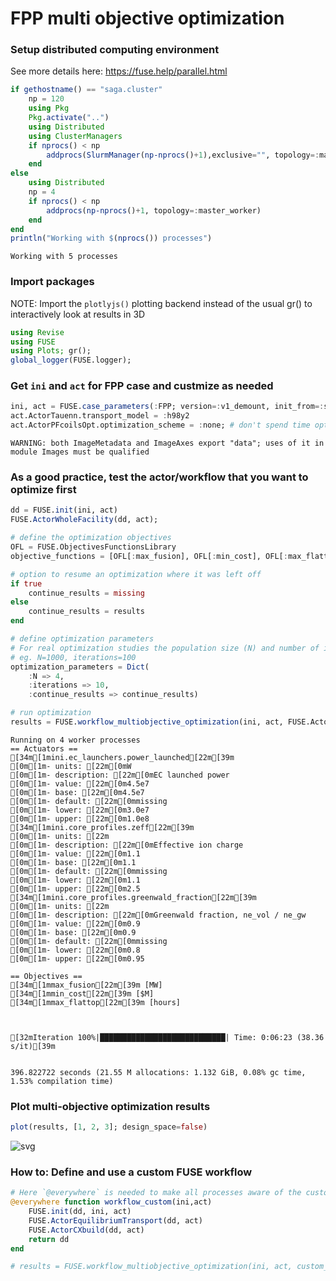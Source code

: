 # FPP multi objective optimization

### Setup distributed computing environment

See more details here: https://fuse.help/parallel.html


```julia
if gethostname() == "saga.cluster"
    np = 120
    using Pkg
    Pkg.activate("..")
    using Distributed
    using ClusterManagers
    if nprocs() < np
        addprocs(SlurmManager(np-nprocs()+1),exclusive="", topology=:master_worker)
    end
else
    using Distributed
    np = 4
    if nprocs() < np
        addprocs(np-nprocs()+1, topology=:master_worker)
    end
end
println("Working with $(nprocs()) processes")
```

    Working with 5 processes


### Import packages

NOTE: Import the `plotlyjs()` plotting backend instead of the usual gr() to interactively look at results in 3D


```julia
using Revise
using FUSE
using Plots; gr();
global_logger(FUSE.logger);
```

### Get `ini` and `act` for FPP case and custmize as needed


```julia
ini, act = FUSE.case_parameters(:FPP; version=:v1_demount, init_from=:scalars)
act.ActorTauenn.transport_model = :h98y2
act.ActorPFcoilsOpt.optimization_scheme = :none; # don't spend time optimizing the PFs
```

    WARNING: both ImageMetadata and ImageAxes export "data"; uses of it in module Images must be qualified


### As a good practice, test the actor/workflow that you want to optimize first


```julia
dd = FUSE.init(ini, act)
FUSE.ActorWholeFacility(dd, act);
```


```julia
# define the optimization objectives
OFL = FUSE.ObjectivesFunctionsLibrary
objective_functions = [OFL[:max_fusion], OFL[:min_cost], OFL[:max_flattop]]

# option to resume an optimization where it was left off
if true
    continue_results = missing
else
    continue_results = results
end

# define optimization parameters
# For real optimization studies the population size (N) and number of iterations should be bigger
# eg. N=1000, iterations=100
optimization_parameters = Dict(
    :N => 4,
    :iterations => 10,
    :continue_results => continue_results)

# run optimization
results = FUSE.workflow_multiobjective_optimization(ini, act, FUSE.ActorWholeFacility, objective_functions; optimization_parameters...);
```

    Running on 4 worker processes
    == Actuators ==
    [34m[1mini.ec_launchers.power_launched[22m[39m
    [0m[1m- units: [22m[0mW
    [0m[1m- description: [22m[0mEC launched power
    [0m[1m- value: [22m[0m4.5e7
    [0m[1m- base: [22m[0m4.5e7
    [0m[1m- default: [22m[0mmissing
    [0m[1m- lower: [22m[0m3.0e7
    [0m[1m- upper: [22m[0m1.0e8
    [34m[1mini.core_profiles.zeff[22m[39m
    [0m[1m- units: [22m
    [0m[1m- description: [22m[0mEffective ion charge
    [0m[1m- value: [22m[0m1.1
    [0m[1m- base: [22m[0m1.1
    [0m[1m- default: [22m[0mmissing
    [0m[1m- lower: [22m[0m1.1
    [0m[1m- upper: [22m[0m2.5
    [34m[1mini.core_profiles.greenwald_fraction[22m[39m
    [0m[1m- units: [22m
    [0m[1m- description: [22m[0mGreenwald fraction, ne_vol / ne_gw
    [0m[1m- value: [22m[0m0.9
    [0m[1m- base: [22m[0m0.9
    [0m[1m- default: [22m[0mmissing
    [0m[1m- lower: [22m[0m0.8
    [0m[1m- upper: [22m[0m0.95
    
    == Objectives ==
    [34m[1mmax_fusion[22m[39m [MW]
    [34m[1mmin_cost[22m[39m [$M]
    [34m[1mmax_flattop[22m[39m [hours]
    


    [32mIteration 100%|████████████████████████████| Time: 0:06:23 (38.36  s/it)[39m


    396.822722 seconds (21.55 M allocations: 1.132 GiB, 0.08% gc time, 1.53% compilation time)


### Plot multi-objective optimization results


```julia
plot(results, [1, 2, 3]; design_space=false)
```




    
![svg](multi_objective_optimization_files/multi_objective_optimization_11_0.svg)
    



### How to: Define and use a custom FUSE workflow


```julia
# Here `@everywhere` is needed to make all processes aware of the custom function
@everywhere function workflow_custom(ini,act)
    FUSE.init(dd, ini, act)
    FUSE.ActorEquilibriumTransport(dd, act)
    FUSE.ActorCXbuild(dd, act)
    return dd
end

# results = FUSE.workflow_multiobjective_optimization(ini, act, custom_workflow, objective_functions; optimization_parameters...);
```
